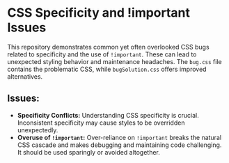 # CSS Specificity and !important Issues

This repository demonstrates common yet often overlooked CSS bugs related to specificity and the use of `!important`. These can lead to unexpected styling behavior and maintenance headaches. The `bug.css` file contains the problematic CSS, while `bugSolution.css` offers improved alternatives.

## Issues:

* **Specificity Conflicts:** Understanding CSS specificity is crucial. Inconsistent specificity may cause styles to be overridden unexpectedly.
* **Overuse of `!important`:**  Over-reliance on `!important` breaks the natural CSS cascade and makes debugging and maintaining code challenging.  It should be used sparingly or avoided altogether.
